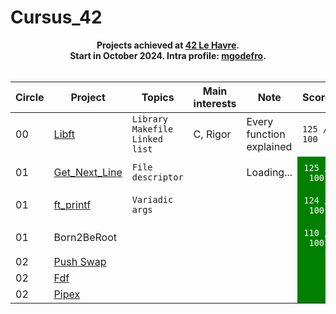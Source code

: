 # Cursus_42

<p align="center">
	<b>
	Projects achieved at <a href="https://42lehavre.fr/">42 Le Havre</a>.
	<br>
	Start in October 2024. Intra profile: <a href="https://profile.intra.42.fr/users/mgodefro">mgodefro</a>.
	<br><br>
	</b>
</p>
<table align="center">
	<thead>
		<tr>
			<th>Circle</th>
			<th>Project</th>
			<th>Topics</th>
			<th>Main interests</th>
			<th>Note</th>
			<th>Score</th>
		</tr>
	</thead>
	<tbody>
		<tr>
			<td>00</td>
			<td><a href="https://github.com/MaximeGDFR/Libft_42">Libft</a></td>
			<td><code>Library</code> <code>Makefile</code> <code>Linked list</code></td>
			<td>C, Rigor</td>
			<td>Every function explained</td>
			<td><code>125 / 100</code></td>
		</tr>
		<tr>
			<td>01</td>
			<td><a href="https://github.com/MaximeGDFR/GNL_42">Get_Next_Line</a></td>
			<td><code>File descriptor</code></td>
			<td></td>
			<td>Loading...</td>
			<td style="background-color: green; color: white; text-align: center; vertical-align: middle; padding: 10px;"><code>125 / 100</code></td>
		</tr>
		<tr>
			<td>01</td>
			<td><a href="lien ft_printf">ft_printf</a></td>
			<td><code>Variadic args</code></td>
			<td></td>
			<td></td>
			<td style="background-color: green; color: white; text-align: center; vertical-align: middle; padding: 10px;"><code>124 / 100</code></td>
		</tr>
		<tr>
			<td>01</td>
			<td>Born2BeRoot</td>
			<td></td>
			<td></td>
			<td></td>
			<td style="background-color: green; color: white; text-align: center; vertical-align: middle; padding: 10px;"><code>110 / 100</code></td>
		</tr>
		<tr>
			<td>02</td>
			<td><a href="https://github.com/ulyssegerkens/push_swap">Push Swap</a></td>
			<td></td>
			<td></td>
			<td></td>
			<td style="background-color: green; color: white; text-align: center; vertical-align: middle; padding: 10px;"></td>
		</tr>
		<tr>
			<td>02</td>
			<td><a href="lien fdf">Fdf</a></td>
			<td></td>
			<td></td>
			<td></td>
			<td style="background-color: green; color: white; text-align: center; vertical-align: middle; padding: 10px;"></td>
		</tr>
		<tr>
			<td>02</td>
			<td><a href="lien pipex">Pipex</a></td>
			<td></td>
			<td></td>
			<td></td>
			<td style="background-color: green; color: white; text-align: center; vertical-align: middle; padding: 10px;"></td>
		</tr>	
	</tbody>
</table>
